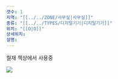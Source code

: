 ```yaml
---
갯수: 1
지역: "[[../../ZONE/사무실|사무실]]"
종류: "[[../../TYPES/디지털기기|디지털기기]]"
위치: "[[O|O]]"
상세위치: 
설명: 
---
```


철재 책상에서 사용중

![](http://192.168.50.22/devices/240713_IMG_0101.jpg)